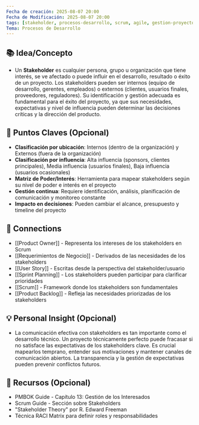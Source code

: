 ```yaml
---
Fecha de creación: 2025-08-07 20:00
Fecha de Modificación: 2025-08-07 20:00
tags: [stakeholder, procesos-desarrollo, scrum, agile, gestion-proyectos]
Tema: Procesos de Desarrollo
---
```


## 📚 Idea/Concepto 
- Un **Stakeholder** es cualquier persona, grupo u organización que tiene interés, se ve afectado o puede influir en el desarrollo, resultado o éxito de un proyecto. Los stakeholders pueden ser internos (equipo de desarrollo, gerentes, empleados) o externos (clientes, usuarios finales, proveedores, reguladores). Su identificación y gestión adecuada es fundamental para el éxito del proyecto, ya que sus necesidades, expectativas y nivel de influencia pueden determinar las decisiones críticas y la dirección del producto.

## 📌 Puntos Claves (Opcional)
- **Clasificación por ubicación**: Internos (dentro de la organización) y Externos (fuera de la organización)
- **Clasificación por influencia**: Alta influencia (sponsors, clientes principales), Media influencia (usuarios finales), Baja influencia (usuarios ocasionales)
- **Matriz de Poder/Interés**: Herramienta para mapear stakeholders según su nivel de poder e interés en el proyecto
- **Gestión continua**: Requiere identificación, análisis, planificación de comunicación y monitoreo constante
- **Impacto en decisiones**: Pueden cambiar el alcance, presupuesto y timeline del proyecto

## 🔗 Connections
- [[Product Owner]] - Representa los intereses de los stakeholders en Scrum
- [[Requerimientos de Negocio]] - Derivados de las necesidades de los stakeholders
- [[User Story]] - Escritas desde la perspectiva del stakeholder/usuario
- [[Sprint Planning]] - Los stakeholders pueden participar para clarificar prioridades
- [[Scrum]] - Framework donde los stakeholders son fundamentales
- [[Product Backlog]] - Refleja las necesidades priorizadas de los stakeholders

## 💡 Personal Insight (Opcional)
- La comunicación efectiva con stakeholders es tan importante como el desarrollo técnico. Un proyecto técnicamente perfecto puede fracasar si no satisface las expectativas de los stakeholders clave. Es crucial mapearlos temprano, entender sus motivaciones y mantener canales de comunicación abiertos. La transparencia y la gestión de expectativas pueden prevenir conflictos futuros.

## 🧾 Recursos (Opcional)
- PMBOK Guide - Capítulo 13: Gestión de los Interesados
- Scrum Guide - Sección sobre Stakeholders
- "Stakeholder Theory" por R. Edward Freeman
- Técnica RACI Matrix para definir roles y responsabilidades